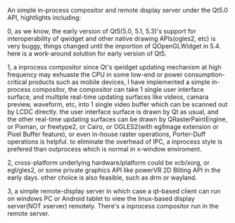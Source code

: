 
An simple in-process compositor and remote display server under the Qt5.0 API, hightlights including:

0, as we know, the early version of Qt5(5.0, 5.1, 5.3)'s support for interoperability of qwidget and other native drawing APIs(ogles2, etc)
 is very buggy, things changed until the importion of QOpenGLWidget in 5.4. here is a work-around solution for early version of Qt5.

1, a inprocess compositor
since Qt's qwidget updating mechanism at high frequency may exhuaste the CPU in some low-end or power consumption-critical products such as mobile 
devices, I have implemented a simple in-process compositor, the compositor can take 1 single user interface surface, and multiple real-time 
updating surfaces like videos, camara preview, waveform, etc, into 1 single video buffer which can be scanned out by LCDC directly. the user 
interface surface is drawn by Qt as usual, and the other real-time updating surfaces can be drawn by QRasterPaintEngine, or Pixman, or freetype2, or Cairo, or OGLES2(with eglImage extension or Pixel Buffer feature), or even in-house raster operations, Porter-Duff operations is helpful.
to eliminate the overhead of IPC, a inprocess style is prefered than outprocess which is normal in x-window enviroment.

2, cross-platform
underlying hardware/platform could be xcb/xorg, or egl/gles2, or some private graphics API like powerVR 2D Bliting API in the early days.
other choice is also feasible, such as drm or wayland.

3, a simple remote-display server
in which case a qt-based client can run on windows PC or Android tablet to view the linux-based display server(NOT xserver) remotely. There's a inprocess compositor run in the remote server. 